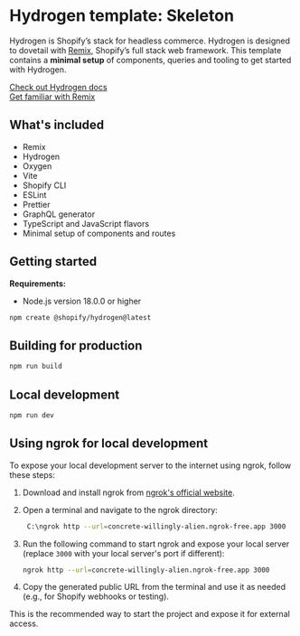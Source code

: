 # Hydrogen template: Skeleton

Hydrogen is Shopify’s stack for headless commerce. Hydrogen is designed to dovetail with [Remix](https://remix.run/), Shopify’s full stack web framework. This template contains a **minimal setup** of components, queries and tooling to get started with Hydrogen.

[Check out Hydrogen docs](https://shopify.dev/custom-storefronts/hydrogen)  
[Get familiar with Remix](https://remix.run/docs/en/v1)

## What's included

- Remix
- Hydrogen
- Oxygen
- Vite
- Shopify CLI
- ESLint
- Prettier
- GraphQL generator
- TypeScript and JavaScript flavors
- Minimal setup of components and routes

## Getting started

**Requirements:**

- Node.js version 18.0.0 or higher

```bash
npm create @shopify/hydrogen@latest
```

## Building for production

```bash
npm run build
```

## Local development

```bash
npm run dev
```

## Using ngrok for local development

To expose your local development server to the internet using ngrok, follow these steps:

1. Download and install ngrok from [ngrok's official website](https://ngrok.com/).
2. Open a terminal and navigate to the ngrok directory:

   ```bash
    C:\ngrok http --url=concrete-willingly-alien.ngrok-free.app 3000
   ```

3. Run the following command to start ngrok and expose your local server (replace `3000` with your local server's port if different):

   ```bash
   ngrok http --url=concrete-willingly-alien.ngrok-free.app 3000
   ```

4. Copy the generated public URL from the terminal and use it as needed (e.g., for Shopify webhooks or testing).

This is the recommended way to start the project and expose it for external access.